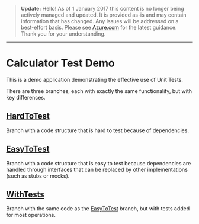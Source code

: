 > **Update:** Hello! As of 1 January 2017 this content is no longer being actively managed and updated. It is provided as-is and may contain information that has changed. Any Issues will be addressed on a best-effort basis. Please see [Azure.com](http://www.azure.com) for the latest guidance. Thank you for your understanding.

---

# Calculator Test Demo
This is a demo application demonstrating the effective use of Unit Tests.

There are three branches, each with exactly the same functionality, but with key differences.

## [HardToTest](https://github.com/GSIAzureCOE/CalculatorTestDemo/tree/HardToTest)
Branch with a code structure that is hard to test because of dependencies.

## [EasyToTest](https://github.com/GSIAzureCOE/CalculatorTestDemo/tree/EasyToTest)
Branch with a code structure that is easy to test because dependencies are handled through interfaces that can be replaced by other implementations (such as stubs or mocks).

## [WithTests](https://github.com/GSIAzureCOE/CalculatorTestDemo/tree/WithTests)
Branch with the same code as the [EasyToTest](https://github.com/GSIAzureCOE/CalculatorTestDemo/tree/EasyToTest) branch, but with tests added for most operations.

